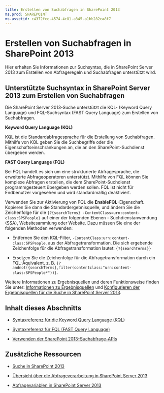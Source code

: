 ```yaml
---
title: Erstellen von Suchabfragen in SharePoint 2013
ms.prod: SHAREPOINT
ms.assetid: c4372fcc-4574-4c81-a345-a1bb282ca8f7
---
```



# Erstellen von Suchabfragen in SharePoint 2013
Hier erhalten Sie Informationen zur Suchsyntax, die in SharePoint Server 2013 zum Erstellen von Abfrageregeln und Suchabfragen unterstützt wird.
## Unterstützte Suchsyntax in SharePoint Server 2013 zum Erstellen von Suchabfragen
<a name="SP15Buildquery_support"> </a>

Die SharePoint Server 2013-Suche unterstützt die KQL- (Keyword Query Language) und FQL-Suchsyntax (FAST Query Language) zum Erstellen von Suchabfragen.
  
    
    
 **Keyword Query Language (KQL)**
  
    
    
KQL ist die Standardabfragesprache für die Erstellung von Suchabfragen. Mithilfe von KQL geben Sie die Suchbegriffe oder die Eigenschaftseinschränkungen an, die an den SharePoint-Suchdienst übergeben werden.
  
    
    
 **FAST Query Language (FQL)**
  
    
    
Bei FQL handelt es sich um eine strukturierte Abfragesprache, die erweiterte Abfrageoperatoren unterstützt. Mithilfe von FQL können Sie komplexe Abfragen erstellen, die dem SharePoint-Suchdienst programmgesteuert übergeben werden sollen. FQL ist nicht für Endbenutzer vorgesehen und wird standardmäßig deaktiviert. 
  
    
    
Verwenden Sie zur Aktivierung von FQL die **EnableFQL**-Eigenschaft. Kopieren Sie dann die Standardergebnisquelle, und ändern Sie die Zeichenfolge für die  `{?{searchTerms} -ContentClass=urn:content-class:SPSPeople}` auf einer der folgenden Ebenen - Suchdienstanwendung (SSA), Websitesammlung oder Website. Dazu müssen Sie eine der folgenden Methoden verwenden:
  
    
    

- Entfernen Sie den KQL-Filter,  `-ContentClass:urn:content-class:SPSPeople`, aus der Abfragetransformation. Die sich ergebende Zeichenfolge für die Abfragetransformation lautet:  `{?{searchTerms}}`
    
  
- Ersetzen Sie die Zeichenfolge für die Abfragetransformation durch ein FQL-Äquivalent, z. B.  `{?andnot({searchTerms},filter(contentclass:"urn:content-class:SPSPeople*"))}`.
    
  
Weitere Informationen zu Ergebnisquellen und deren Funktionsweise finden Sie unter:  [Informationen zu Ergebnisquellen](http://office.microsoft.com/de-de/support/sharepoint/sharepointsearch/understanding-result-sources-HA102848849.aspx) und [Konfigurieren der Ergebnisquellen für die Suche in SharePoint Server 2013](http://technet.microsoft.com/de-de/library/jj683115%28v=office.15%29.aspx).
  
    
    

## Inhalt dieses Abschnitts
<a name="SP15Buildquery_support"> </a>


-  [Syntaxreferenz für die Keyword Query Language (KQL)](keyword-query-language-kql-syntax-reference.md)
    
  
-  [Syntaxreferenz für FQL (FAST Query Language)](fast-query-language-fql-syntax-reference.md)
    
  
-  [Verwenden der SharePoint 2013-Suchabfrage-APIs](using-the-sharepoint-2013-search-query-apis.md)
    
  

## Zusätzliche Ressourcen
<a name="SP15Buildquery_addlresources"> </a>


-  [Suche in SharePoint 2013](search-in-sharepoint-2013.md)
    
  
-  [Übersicht über die Abfrageverarbeitung in SharePoint Server 2013](http://technet.microsoft.com/de-de/library/jj219620%28v=office.15%29.aspx)
    
  
-  [Abfragevariablen in SharePoint Server 2013](http://technet.microsoft.com/de-de/library/jj683123.aspx)
    
  

